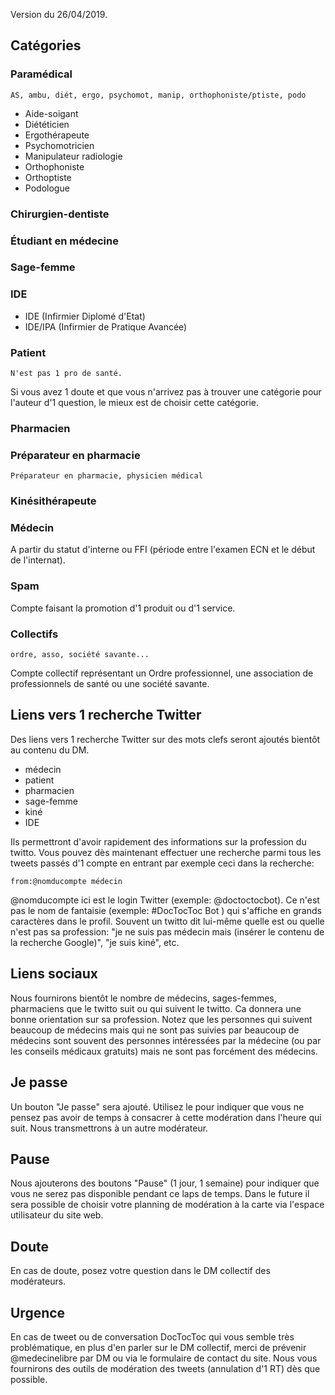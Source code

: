 Version du 26/04/2019.

## Catégories

### Paramédical
	AS, ambu, diét, ergo, psychomot, manip, orthophoniste/ptiste, podo

 * Aide-soigant
 * Diététicien
 * Ergothérapeute
 * Psychomotricien
 * Manipulateur radiologie
 * Orthophoniste
 * Orthoptiste
 * Podologue

### Chirurgien-dentiste	

### Étudiant en médecine
### Sage-femme
### IDE
 * IDE (Infirmier Diplomé d'Etat)
 * IDE/IPA (Infirmier de Pratique Avancée)

### Patient
    N'est pas 1 pro de santé.

Si vous avez 1 doute et que vous n'arrivez pas à trouver une catégorie pour l'auteur d'1 question, le mieux est de choisir cette catégorie.

### Pharmacien

### Préparateur en pharmacie
    Préparateur en pharmacie, physicien médical

### Kinésithérapeute

### Médecin

A partir du statut d'interne ou FFI (période entre l'examen ECN et le début de l'internat).

### Spam
Compte faisant la promotion d'1 produit ou d'1 service.

### Collectifs
    ordre, asso, société savante...

Compte collectif représentant un Ordre professionnel, une association de professionnels de santé ou une société savante.

## Liens vers 1 recherche Twitter
Des liens vers 1 recherche Twitter sur des mots clefs seront ajoutés bientôt au contenu du DM.

 * médecin
 * patient
 * pharmacien
 * sage-femme
 * kiné
 * IDE

Ils permettront d'avoir rapidement des informations sur la profession du twitto.
Vous pouvez dès maintenant effectuer une recherche parmi tous les tweets passés d'1 compte en entrant par exemple ceci dans la recherche:

```from:@nomducompte médecin```

@nomducompte ici est le login Twitter (exemple: @doctoctocbot). Ce n'est pas le nom de fantaisie (exemple: #DocTocToc Bot  ) qui s'affiche en grands caractères dans le profil.
Souvent un twitto dit lui-même quelle est ou quelle n'est pas sa profession: "je ne suis pas médecin mais (insérer le contenu de la recherche Google)", "je suis kiné", etc.

## Liens sociaux
Nous fournirons bientôt le nombre de médecins, sages-femmes, pharmaciens que le twitto suit ou qui suivent le twitto. Ca donnera une bonne orientation sur sa profession. Notez que les personnes qui suivent beaucoup de médecins mais qui ne sont pas suivies par beaucoup de médecins sont souvent des personnes intéressées par la médecine (ou par les conseils médicaux gratuits) mais ne sont pas forcément des médecins.

## Je passe
Un bouton "Je passe" sera ajouté. Utilisez le pour indiquer que vous ne pensez pas avoir de temps à consacrer à cette modération dans l'heure qui suit. Nous transmettrons à un autre modérateur.

## Pause
Nous ajouterons des boutons "Pause" (1 jour, 1 semaine) pour indiquer que vous ne serez pas disponible pendant ce laps de temps. Dans le future il sera possible de choisir votre planning de modération à la carte via l'espace utilisateur du site web.

## Doute
En cas de doute, posez votre question dans le DM collectif des modérateurs.

## Urgence
En cas de tweet ou de conversation DocTocToc qui vous semble très problématique, en plus d'en parler sur le DM collectif, merci de prévenir @medecinelibre par DM ou via le formulaire de contact du site. Nous vous fournirons des outils de modération des tweets (annulation d'1 RT) dès que possible.